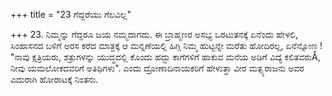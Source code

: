+++
title = "23 ಗೆದ್ದರೆಯು ಗೆಲವಿಲ್ಲ"

+++
23. ನಿಮ್ಮನ್ನು ಗೆದ್ದರೂ ಜಯ ನಮ್ಮದಾಗದು. ಈ ಬ್ರಾಹ್ಮಣರ ಅಸಭ್ಯ ಒರಟುತನಕ್ಕೆ ಏನೆಂದು ಹೇಳಲಿ, ಸಿಂಹಾಸನದ ಬಳಿಗೆ ಅರಸ ಕರೆದ ಮಾತ್ರಕ್ಕೆ ಆ ಮನ್ನಣೆಯಲ್ಲಿ ಹಿಗ್ಗಿ ನಿಮ್ಮ ಹುಟ್ಟನ್ನೇ ಮರೆತು ಹೋದಿರಲ್ಲ, ಏನೆನ್ನೋಣ ! "ನಾವು ಕ್ಷತ್ರಿಯರು, ಶತ್ರುಗಳನ್ನು ಯುದ್ಧದಲ್ಲಿ ಕೊಂದು ಹದ್ದು ಕಾಗೆಗಳಿಗೆ ಹಾಕುವ ಮನೆಯ ಅಡಿಗೆ ವಿದ್ಯೆ ಕಲಿತವರುÅ, ನೀವು ಯಮಲೋಕದವರಿಗೆ ಅತಿಥಿಗಳು". ಎಂದು   ದ್ರೋಣಾದಿನಾಯಕರಿಗೆ ಹೇಳುತ್ತಾ  ವೀರ ಮತ್ಸ್ಯರಾಜನು ಅವರ ಎದುರಾಗಿ ಹೋರಾಟಕ್ಕೆ ನಿಂತನು.